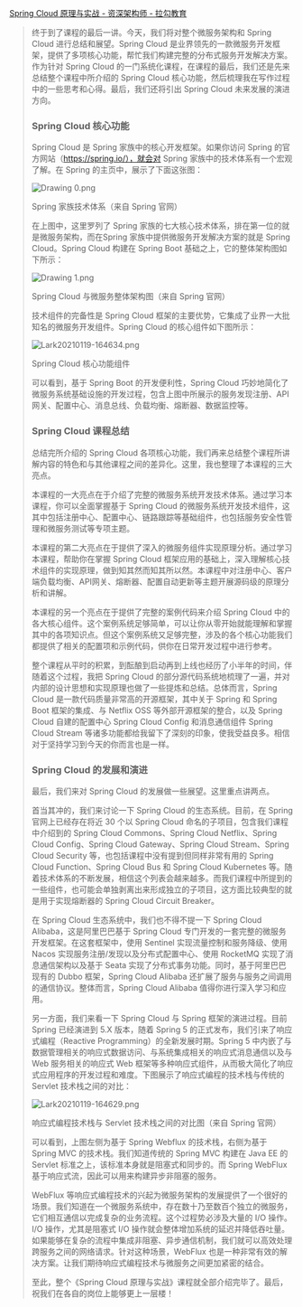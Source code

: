 [Spring Cloud 原理与实战 - 资深架构师 - 拉勾教育](https://kaiwu.lagou.com/course/courseInfo.htm?courseId=492#/detail/pc?id=4780)



> 终于到了课程的最后一讲。今天，我们将对整个微服务架构和 Spring Cloud 进行总结和展望。Spring Cloud 是业界领先的一款微服务开发框架，提供了多项核心功能，帮忙我们构建完整的分布式服务开发解决方案。作为针对 Spring Cloud 的一门系统化课程，在课程的最后，我们还是先来总结整个课程中所介绍的 Spring Cloud 核心功能，然后梳理我在写作过程中的一些思考和心得。最后，我们还将引出 Spring Cloud 未来发展的演进方向。
>
> ### Spring Cloud 核心功能
>
> Spring Cloud 是 Spring 家族中的核心开发框架。如果你访问 Spring 的官方网站（https://spring.io/），就会对 Spring 家族中的技术体系有一个宏观了解。在 Spring 的主页中，展示了下面这张图：
>
> ![Drawing 0.png](https://s0.lgstatic.com/i/image/M00/8F/0F/CgqCHmAGnIaAVoQUAACRuk5Qiko727.png)
>
> Spring 家族技术体系（来自 Spring 官网）
>
> 在上图中，这里罗列了 Spring 家族的七大核心技术体系，排在第一位的就是微服务架构，而在Spring 家族中提供微服务开发解决方案的就是 Spring Cloud。Spring Cloud 构建在 Spring Boot 基础之上，它的整体架构图如下所示：
>
> ![Drawing 1.png](https://s0.lgstatic.com/i/image/M00/8F/0F/CgqCHmAGnI6AYQo4AAA1B5IapO8788.png)
>
> Spring Cloud 与微服务整体架构图（来自 Spring 官网）
>
> 技术组件的完备性是 Spring Cloud 框架的主要优势，它集成了业界一大批知名的微服务开发组件。Spring Cloud 的核心组件如下图所示：
>
> ![Lark20210119-164634.png](https://s0.lgstatic.com/i/image/M00/8F/04/Ciqc1GAGnJWATwDmAAL0w96R-zg577.png)
>
> Spring Cloud 核心功能组件
>
> 可以看到，基于 Spring Boot 的开发便利性，Spring Cloud 巧妙地简化了微服务系统基础设施的开发过程，包含上图中所展示的服务发现注册、API网关、配置中心、消息总线、负载均衡、熔断器、数据监控等。
>
> ### Spring Cloud 课程总结
>
> 总结完所介绍的 Spring Cloud 各项核心功能，我们再来总结整个课程所讲解内容的特色和与其他课程之间的差异化。这里，我也整理了本课程的三大亮点。
>
> 本课程的一大亮点在于介绍了完整的微服务系统开发技术体系。通过学习本课程，你可以全面掌握基于 Spring Cloud 的微服务系统开发技术组件，这其中包括注册中心、配置中心、链路跟踪等基础组件，也包括服务安全性管理和微服务测试等专项主题。
>
> 本课程的第二大亮点在于提供了深入的微服务组件实现原理分析。通过学习本课程，帮助你在掌握 Spring Cloud 框架应用的基础上，深入理解核心技术组件的实现原理，做到知其然而知其所以然。本课程中对注册中心、客户端负载均衡、API网关、熔断器、配置自动更新等主题开展源码级的原理分析和讲解。
>
> 本课程的另一个亮点在于提供了完整的案例代码来介绍 Spring Cloud 中的各大核心组件。这个案例系统足够简单，可以让你从零开始就能理解和掌握其中的各项知识点。但这个案例系统又足够完整，涉及的各个核心功能我们都提供了相关的配置项和示例代码，供你在日常开发过程中进行参考。
>
> 整个课程从平时的积累，到酝酿到启动再到上线也经历了小半年的时间，伴随着这个过程，我把 Spring Cloud 的部分源代码系统地梳理了一遍，并对内部的设计思想和实现原理也做了一些提炼和总结。总体而言，Spring Cloud 是一款代码质量非常高的开源框架，其中关于 Spring 和 Spring Boot 框架的集成、与 Netflix OSS 等外部开源框架的整合，以及 Spring Cloud 自建的配置中心 Spring Cloud Config 和消息通信组件 Spring Cloud Stream 等诸多功能都给我留下了深刻的印象，使我受益良多。相信对于坚持学习到今天的你而言也是一样。
>
> ### Spring Cloud 的发展和演进
>
> 最后，我们来对 Spring Cloud 的发展做一些展望。这里重点讲两点。
>
> 首当其冲的，我们来讨论一下 Spring Cloud 的生态系统。目前，在 Spring 官网上已经存在将近 30 个以 Spring Cloud 命名的子项目，包含我们课程中介绍到的 Spring Cloud Commons、Spring Cloud  Netflix、Spring Cloud Config、Spring Cloud Gateway、Spring Cloud Stream、Spring Cloud Security 等，也包括课程中没有提到但同样非常有用的 Spring Cloud Function、Spring Cloud Bus 和 Spring Cloud Kubernetes 等。随着技术体系的不断发展，相信这个列表会越来越多。而我们课程中所提到的一些组件，也可能会单独剥离出来形成独立的子项目，这方面比较典型的就是用于实现熔断器的 Spring Cloud Circuit Breaker。
>
> 在 Spring Cloud 生态系统中，我们也不得不提一下 Spring Cloud Alibaba，这是阿里巴巴基于 Spring Cloud 专门开发的一套完整的微服务开发框架。在这套框架中，使用 Sentinel 实现流量控制和服务降级、使用 Nacos 实现服务注册/发现以及分布式配置中心、使用 RocketMQ 实现了消息通信架构以及基于 Seata 实现了分布式事务功能。同时，基于阿里巴巴现有的 Dubbo 框架，Spring Cloud Alibaba 还扩展了服务与服务之间调用的通信协议。整体而言，Spring Cloud Alibaba 值得你进行深入学习和应用。
>
> 另一方面，我们来看一下 Spring Cloud 与 Spring 框架的演进过程。目前 Spring 已经演进到 5.X 版本，随着 Spring 5 的正式发布，我们引来了响应式编程（Reactive Programming）的全新发展时期。Spring 5 中内嵌了与数据管理相关的响应式数据访问、与系统集成相关的响应式消息通信以及与 Web 服务相关的响应式 Web 框架等多种响应式组件，从而极大简化了响应式应用程序的开发过程和难度。下图展示了响应式编程的技术栈与传统的 Servlet 技术栈之间的对比：
>
> ![Lark20210119-164629.png](https://s0.lgstatic.com/i/image2/M01/06/F0/CgpVE2AGnKaAKU7_AAHMAtG9fS4245.png)
>
> 响应式编程技术栈与 Servlet 技术栈之间的对比图（来自 Spring 官网）
>
> 可以看到，上图左侧为基于 Spring Webflux 的技术栈，右侧为基于 Spring MVC 的技术栈。我们知道传统的 Spring MVC 构建在 Java EE 的 Servlet 标准之上，该标准本身就是阻塞式和同步的。而 Spring WebFlux 基于响应式流，因此可以用来构建异步非阻塞的服务。
>
> WebFlux 等响应式编程技术的兴起为微服务架构的发展提供了一个很好的场景。我们知道在一个微服务系统中，存在数十乃至数百个独立的微服务，它们相互通信以完成复杂的业务流程。这个过程势必涉及大量的 I/O 操作。I/O 操作，尤其是阻塞式 I/O 操作就会整体增加系统的延迟并降低吞吐量。如果能够在复杂的流程中集成非阻塞、异步通信机制，我们就可以高效处理跨服务之间的网络请求。针对这种场景，WebFlux 也是一种非常有效的解决方案。让我们期待响应式编程技术与微服务之间更加紧密的结合。
>
> 至此，整个《Spring Cloud 原理与实战》课程就全部介绍完毕了。最后，祝我们在各自的岗位上能够更上一层楼！